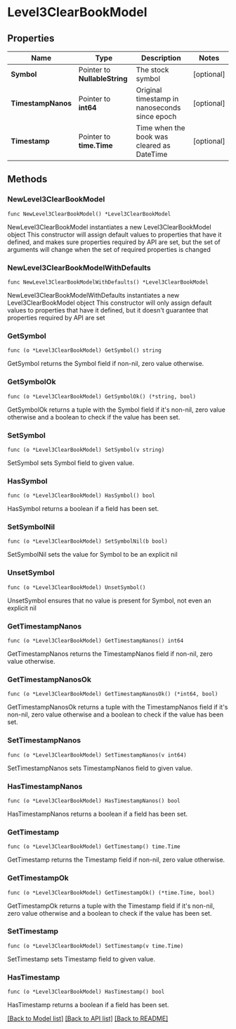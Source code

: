 # Level3ClearBookModel

## Properties

Name | Type | Description | Notes
------------ | ------------- | ------------- | -------------
**Symbol** | Pointer to **NullableString** | The stock symbol | [optional] 
**TimestampNanos** | Pointer to **int64** | Original timestamp in nanoseconds since epoch | [optional] 
**Timestamp** | Pointer to **time.Time** | Time when the book was cleared as DateTime | [optional] 

## Methods

### NewLevel3ClearBookModel

`func NewLevel3ClearBookModel() *Level3ClearBookModel`

NewLevel3ClearBookModel instantiates a new Level3ClearBookModel object
This constructor will assign default values to properties that have it defined,
and makes sure properties required by API are set, but the set of arguments
will change when the set of required properties is changed

### NewLevel3ClearBookModelWithDefaults

`func NewLevel3ClearBookModelWithDefaults() *Level3ClearBookModel`

NewLevel3ClearBookModelWithDefaults instantiates a new Level3ClearBookModel object
This constructor will only assign default values to properties that have it defined,
but it doesn't guarantee that properties required by API are set

### GetSymbol

`func (o *Level3ClearBookModel) GetSymbol() string`

GetSymbol returns the Symbol field if non-nil, zero value otherwise.

### GetSymbolOk

`func (o *Level3ClearBookModel) GetSymbolOk() (*string, bool)`

GetSymbolOk returns a tuple with the Symbol field if it's non-nil, zero value otherwise
and a boolean to check if the value has been set.

### SetSymbol

`func (o *Level3ClearBookModel) SetSymbol(v string)`

SetSymbol sets Symbol field to given value.

### HasSymbol

`func (o *Level3ClearBookModel) HasSymbol() bool`

HasSymbol returns a boolean if a field has been set.

### SetSymbolNil

`func (o *Level3ClearBookModel) SetSymbolNil(b bool)`

 SetSymbolNil sets the value for Symbol to be an explicit nil

### UnsetSymbol
`func (o *Level3ClearBookModel) UnsetSymbol()`

UnsetSymbol ensures that no value is present for Symbol, not even an explicit nil
### GetTimestampNanos

`func (o *Level3ClearBookModel) GetTimestampNanos() int64`

GetTimestampNanos returns the TimestampNanos field if non-nil, zero value otherwise.

### GetTimestampNanosOk

`func (o *Level3ClearBookModel) GetTimestampNanosOk() (*int64, bool)`

GetTimestampNanosOk returns a tuple with the TimestampNanos field if it's non-nil, zero value otherwise
and a boolean to check if the value has been set.

### SetTimestampNanos

`func (o *Level3ClearBookModel) SetTimestampNanos(v int64)`

SetTimestampNanos sets TimestampNanos field to given value.

### HasTimestampNanos

`func (o *Level3ClearBookModel) HasTimestampNanos() bool`

HasTimestampNanos returns a boolean if a field has been set.

### GetTimestamp

`func (o *Level3ClearBookModel) GetTimestamp() time.Time`

GetTimestamp returns the Timestamp field if non-nil, zero value otherwise.

### GetTimestampOk

`func (o *Level3ClearBookModel) GetTimestampOk() (*time.Time, bool)`

GetTimestampOk returns a tuple with the Timestamp field if it's non-nil, zero value otherwise
and a boolean to check if the value has been set.

### SetTimestamp

`func (o *Level3ClearBookModel) SetTimestamp(v time.Time)`

SetTimestamp sets Timestamp field to given value.

### HasTimestamp

`func (o *Level3ClearBookModel) HasTimestamp() bool`

HasTimestamp returns a boolean if a field has been set.


[[Back to Model list]](../README.md#documentation-for-models) [[Back to API list]](../README.md#documentation-for-api-endpoints) [[Back to README]](../README.md)


